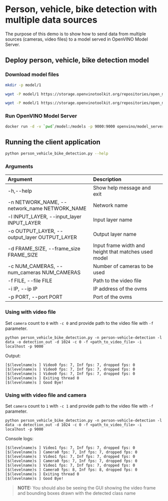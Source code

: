 # Person, vehicle, bike detection with multiple data sources

The purpose of this demo is to show how to send data from multiple sources (cameras, video files) to a model served in OpenVINO Model Server.

## Deploy person, vehicle, bike detection model

### Download model files
```bash
mkdir -p model/1

wget -P model/1 https://storage.openvinotoolkit.org/repositories/open_model_zoo/2021.4/models_bin/3/person-vehicle-bike-detection-crossroad-0078/FP32/person-vehicle-bike-detection-crossroad-0078.bin

wget -P model/1 https://storage.openvinotoolkit.org/repositories/open_model_zoo/2021.4/models_bin/3/person-vehicle-bike-detection-crossroad-0078/FP32/person-vehicle-bike-detection-crossroad-0078.xml
```

### Run OpenVINO Model Server
```bash
docker run -d -v `pwd`/model:/models -p 9000:9000 openvino/model_server:latest --model_path /models --model_name person-vehicle-detection --port 9000 --shape auto
```

## Running the client application


```bash
python person_vehicle_bike_detection.py --help
```

### Arguments

| Argument      | Description |
| :---        |    :----   |
| -h,--help       | Show help message and exit       |
| -n NETWORK_NAME, --network_name NETWORK_NAME   |   Network name      |
| -l INPUT_LAYER, --input_layer INPUT_LAYER | Input layer name |
| -o OUTPUT_LAYER, --output_layer OUTPUT_LAYER | Output layer name |
| -d FRAME_SIZE, --frame_size FRAME_SIZE | Input frame width and height that matches used model |
| -c NUM_CAMERAS, --num_cameras NUM_CAMERAS | Number of cameras to be used |
| -f FILE, --file FILE | Path to the video file |
| -i IP, --ip IP| IP address of the ovms|
| -p PORT, --port PORT | Port of the ovms |

### Using with video file

Set `camera` count to `0` with `-c 0` and provide path to the video file with `-f` parameter.
```
python person_vehicle_bike_detection.py -n person-vehicle-detection -l data -o detection_out -d 1024 -c 0 -f <path_to_video_file> -i localhost -p 9000
```
Output:
```
[$(levelname)s ] Video0 fps: 7, Inf fps: 7, dropped fps: 0
[$(levelname)s ] Video0 fps: 7, Inf fps: 7, dropped fps: 0
[$(levelname)s ] Video0 fps: 7, Inf fps: 7, dropped fps: 0
[$(levelname)s ] Exiting thread 0
[$(levelname)s ] Good Bye!
```

### Using with video file and camera

Set `camera` count to `1` with `-c 1` and provide path to the video file with `-f` parameter.
```
python person_vehicle_bike_detection.py -n person-vehicle-detection -l data -o detection_out -d 1024 -c 0 -f <path_to_video_file> -i localhost -p 9000
```

Console logs:
```
[$(levelname)s ] Video1 fps: 7, Inf fps: 7, dropped fps: 0
[$(levelname)s ] Camera0 fps: 7, Inf fps: 7, dropped fps: 0
[$(levelname)s ] Video1 fps: 7, Inf fps: 7, dropped fps: 0
[$(levelname)s ] Camera0 fps: 7, Inf fps: 7, dropped fps: 0
[$(levelname)s ] Video1 fps: 7, Inf fps: 7, dropped fps: 0
[$(levelname)s ] Camera0 fps: 8, Inf fps: 8, dropped fps: 0
[$(levelname)s ] Exiting thread 0
[$(levelname)s ] Good Bye!
```

> **NOTE:** You should also be seeing the GUI showing the video frame and bounding boxes drawn with the detected class name